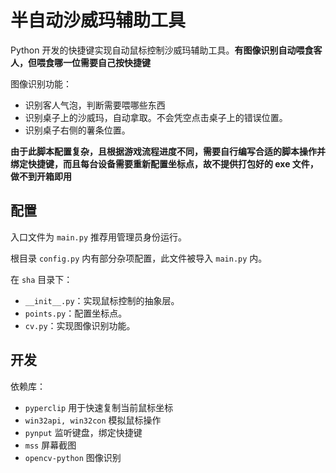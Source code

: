 # 半自动沙威玛辅助工具

Python 开发的快捷键实现自动鼠标控制沙威玛辅助工具。**有图像识别自动喂食客人，但喂食哪一位需要自己按快捷键**

图像识别功能：

- 识别客人气泡，判断需要喂哪些东西
- 识别桌子上的沙威玛，自动拿取。不会凭空点击桌子上的错误位置。
- 识别桌子右侧的薯条位置。

**由于此脚本配置复杂，且根据游戏流程进度不同，需要自行编写合适的脚本操作并绑定快捷键，而且每台设备需要重新配置坐标点，故不提供打包好的 exe 文件，做不到开箱即用**

## 配置

入口文件为 `main.py` 推荐用管理员身份运行。

根目录 `config.py` 内有部分杂项配置，此文件被导入 `main.py` 内。

在 `sha` 目录下：

- `__init__.py`：实现鼠标控制的抽象层。
- `points.py`：配置坐标点。
- `cv.py`：实现图像识别功能。

## 开发

依赖库：

- `pyperclip` 用于快速复制当前鼠标坐标
- `win32api, win32con` 模拟鼠标操作
- `pynput` 监听键盘，绑定快捷键
- `mss` 屏幕截图
- `opencv-python` 图像识别

